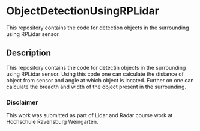 # ObjectDetectionUsingRPLidar
This repository contains the code for detection objects in the surrounding using RPLidar sensor. 

## Description
This repository contains the code for detectin objects in the surrounding using RPLidar sensor. Using this code one can calculate the distance of object from sensor and angle at which object is located. Further on one can calculate the breadth and width of the object present in the surrounding.

### Disclaimer
This work was submitted as part of Lidar and Radar course work at Hochschule Ravensburg Weingarten.
